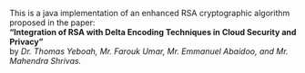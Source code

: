 This is a java  implementation  of an enhanced RSA cryptographic algorithm proposed in the paper:  
**“Integration of RSA with Delta Encoding Techniques in Cloud Security and Privacy”**  
by *Dr. Thomas Yeboah, Mr. Farouk Umar, Mr. Emmanuel Abaidoo, and Mr. Mahendra Shrivas.*


